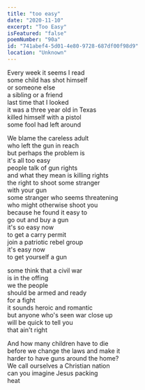 ```yaml
---
title: "too easy"
date: "2020-11-10"
excerpt: "Too Easy"
isFeatured: "false"
poemNumber: "90a"
id: "741abef4-5d01-4e80-9728-687df00f98d9"
location: "Unknown"
---
```


Every week it seems I read  
some child has shot himself  
or someone else  
a sibling or a friend  
last time that I looked  
it was a three year old in Texas  
killed himself with a pistol  
some fool had left around

We blame the careless adult  
who left the gun in reach  
but perhaps the problem is  
it's all too easy  
people talk of gun rights  
and what they mean is killing rights  
the right to shoot some stranger  
with your gun  
some stranger who seems threatening  
who might otherwise shoot you  
because he found it easy to  
go out and buy a gun  
it's so easy now  
to get a carry permit  
join a patriotic rebel group  
it's easy now  
to get yourself a gun

some think that a civil war  
is in the offing  
we the people  
should be armed and ready  
for a fight  
it sounds heroic and romantic  
but anyone who's seen war close up  
will be quick to tell you  
that ain't right

And how many children have to die  
before we change the laws and make it  
harder to have guns around the home?  
We call ourselves a Christian nation  
can you imagine Jesus packing  
heat
